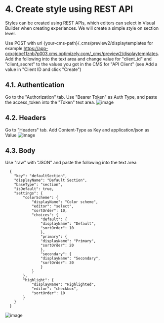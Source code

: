 # 4. Create style using REST API
Styles can be created using REST APIs, which editors can select in Visual Builder when creating experiances. We will create a simple style on section level.

Use POST with url {your-cms-path}/_cms/preview2/displaytemplates for example https://app-ocxcjobe11znb7p003.cms.optimizely.com/_cms/preview2/displaytemplates. Add the following into the text area and change value for "client_id" and "client_secret" to the values you got in the CMS for "API Client" (see Add a value in "Client ID and click "Create")

## 4.1. Authentication
Go to the "Authorization" tab. Use "Bearer Token" as Auth Type, and paste the access_token into the "Token" text area.
![image](https://github.com/user-attachments/assets/990e1bf2-0c24-46e5-be1d-0d5f5770ac0e)

## 4.2. Headers
Go to "Headers" tab. Add Content-Type as Key and application/json as Value
![image](https://github.com/user-attachments/assets/2a250130-ac2a-49dd-b6ef-b5ab0882afc5)

## 4.3. Body
Use "raw" with "JSON" and paste the following into the text area

      {
        "key": "defaultSection",
        "displayName": "Default Section",
        "baseType": "section",
        "isDefault": true,
        "settings": {
            "colorScheme": {
                "displayName": "Color scheme",
                "editor": "select",
                "sortOrder": 10,
                "choices": {
                    "default": {
                    "displayName": "Default",
                    "sortOrder": 10
                    },
                    "primary": {
                    "displayName": "Primary",
                    "sortOrder": 20
                    },
                    "secondary": {
                    "displayName": "Secondary",
                    "sortOrder": 30
                    }
                }
            },
            "highlight": {
                "displayName": "Highlighted",
                "editor": "checkbox",
                "sortOrder": 10
            }
        }
      }

![image](https://github.com/user-attachments/assets/6e77e6ca-c1ec-4d28-b893-3c5fa51b5c89)